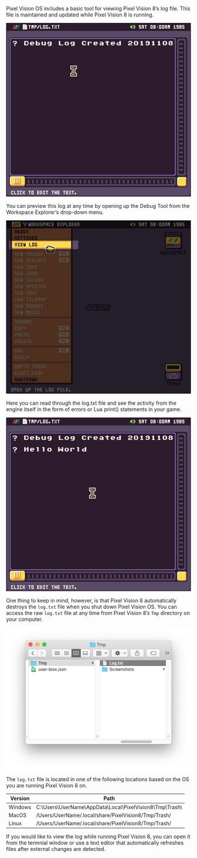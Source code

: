 Pixel Vision OS includes a basic tool for viewing Pixel Vision 8’s log file. This file is maintained and updated while Pixel Vision 8 is running. 

![image alt text](images/LogTool_image_0.png)

You can preview this log at any time by opening up the Debug Tool from the Workspace Explorer’s drop-down menu.

![image alt text](images/LogTool_image_1.png)

Here you can read through the log.txt file and see the activity from the engine itself in the form of errors or Lua print() statements in your game. 

![image alt text](images/LogTool_image_2.png)

One thing to keep in mind, however, is that Pixel Vision 8 automatically destroys the `log.txt` file when you shut down Pixel Vision OS. You can access the raw `log.txt` file at any time from Pixel Vision 8’s `Tmp` directory on your computer.

![image alt text](images/LogTool_image_3.png)

The `log.txt` file is located in one of the following locations based on the OS you are running Pixel Vision 8 on.

| Version | Path                                                            |
|---------|-----------------------------------------------------------------|
| Windows | C:\\Users\\UserName\\AppData\\Local\\PixelVision8\\Tmp\\Trash\\ |
| MacOS   | /Users/UserName/\.local/share/PixelVision8/Tmp/Trash/           |
| Linux   | /Users/UserName/\.local/share/PixelVision8/Tmp/Trash/           |

If you would like to view the log while running Pixel Vision 8, you can open it from the termnial window or use a text editor that automatically refreshes files after external changes are detected.


